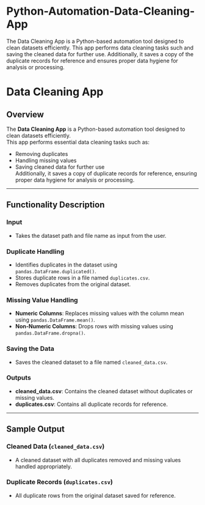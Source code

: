 # Python-Automation-Data-Cleaning-App
The Data Cleaning App is a Python-based automation tool designed to clean datasets efficiently. This app performs data cleaning tasks such and saving the cleaned data for further use. Additionally, it saves a copy of the duplicate records for reference and ensures proper data hygiene for analysis or processing.

# Data Cleaning App

## Overview
The **Data Cleaning App** is a Python-based automation tool designed to clean datasets efficiently.  
This app performs essential data cleaning tasks such as:  
- Removing duplicates
- Handling missing values
- Saving cleaned data for further use  
Additionally, it saves a copy of duplicate records for reference, ensuring proper data hygiene for analysis or processing.

---

## Functionality Description

### **Input**
- Takes the dataset path and file name as input from the user.

### **Duplicate Handling**
- Identifies duplicates in the dataset using `pandas.DataFrame.duplicated()`.
- Stores duplicate rows in a file named `duplicates.csv`.
- Removes duplicates from the original dataset.

### **Missing Value Handling**
- **Numeric Columns**: Replaces missing values with the column mean using `pandas.DataFrame.mean()`.
- **Non-Numeric Columns**: Drops rows with missing values using `pandas.DataFrame.dropna()`.

### **Saving the Data**
- Saves the cleaned dataset to a file named `cleaned_data.csv`.

### **Outputs**
- **cleaned_data.csv**: Contains the cleaned dataset without duplicates or missing values.
- **duplicates.csv**: Contains all duplicate records for reference.

---

## Sample Output

### **Cleaned Data (`cleaned_data.csv`)**
- A cleaned dataset with all duplicates removed and missing values handled appropriately.

### **Duplicate Records (`duplicates.csv`)**
- All duplicate rows from the original dataset saved for reference.



